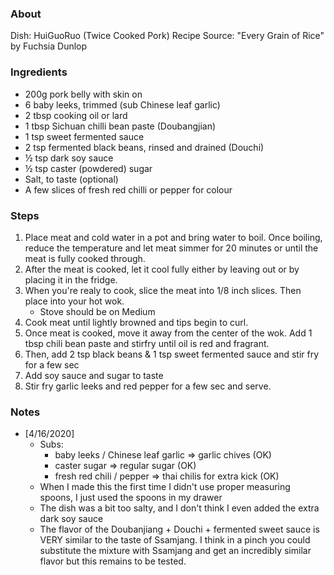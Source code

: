 ### About
Dish: HuiGuoRuo (Twice Cooked Pork)
Recipe Source: "Every Grain of Rice" by Fuchsia Dunlop

### Ingredients
- 200g pork belly with skin on
- 6 baby leeks, trimmed (sub Chinese leaf garlic)
- 2 tbsp cooking oil or lard 
- 1 tbsp Sichuan chilli bean paste (Doubangjian)
- 1 tsp sweet fermented sauce 
- 2 tsp fermented black beans, rinsed and drained (Douchi) 
- ½ tsp dark soy sauce 
- ½ tsp caster (powdered) sugar 
- Salt, to taste (optional) 
- A few slices of fresh red chilli or pepper for colour


### Steps
1) Place meat and cold water in a pot and bring water to boil. Once boiling, reduce the temperature and let meat simmer for 20 minutes or until the meat is fully cooked through.
2) After the meat is cooked, let it cool fully either by leaving out or by placing it in the fridge.
3) When you're realy to cook, slice the meat into 1/8 inch slices. Then place into your hot wok.
     - Stove should be on Medium
4) Cook meat until lightly browned and tips begin to curl. 
5) Once meat is cooked, move it away from the center of the wok. Add 1 tbsp chili bean paste and stirfry until oil is red and fragrant.
6) Then, add 2 tsp black beans & 1 tsp sweet fermented sauce and stir fry for a few sec
7) Add soy sauce and sugar to taste
8) Stir fry garlic leeks and red pepper for a few sec and serve.

### Notes
- \[4/16/2020]
    - Subs:
        - baby leeks / Chinese leaf garlic => garlic chives (OK)
        - caster sugar => regular sugar (OK)
        - fresh red chili / pepper => thai chilis for extra kick (OK)
    - When I made this the first time I didn't use proper measuring spoons, I just used the spoons in my drawer
    - The dish was a bit too salty, and I don't think I even added the extra dark soy sauce
    - The flavor of the Doubanjiang + Douchi + fermented sweet sauce is VERY similar to the taste of Ssamjang. I think in a pinch you could substitute the mixture with Ssamjang and get an incredibly similar flavor but this remains to be tested.
